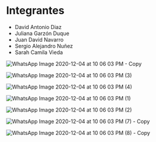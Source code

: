 ﻿﻿
# Integrantes

- David Antonio Diaz
- Juliana Garzón Duque
- Juan David Navarro
- Sergio Alejandro Nuñez
- Sarah Camila Vieda



![WhatsApp Image 2020-12-04 at 10 06 03 PM - Copy](https://user-images.githubusercontent.com/43153078/101233661-5e915600-3687-11eb-988d-365e9f62a17f.jpeg)

![WhatsApp Image 2020-12-04 at 10 06 03 PM (3)](https://user-images.githubusercontent.com/43153078/101233678-85e82300-3687-11eb-8307-2b10a36ba0f0.jpeg)

![WhatsApp Image 2020-12-04 at 10 06 03 PM (4)](https://user-images.githubusercontent.com/43153078/101233680-8680b980-3687-11eb-9949-c597a81fbdea.jpeg)

![WhatsApp Image 2020-12-04 at 10 06 03 PM (1)](https://user-images.githubusercontent.com/43153078/101233751-23435700-3688-11eb-84af-b500ede3208b.jpeg)

![WhatsApp Image 2020-12-04 at 10 06 03 PM (2)](https://user-images.githubusercontent.com/43153078/101233752-23dbed80-3688-11eb-927c-f6045c6e0c14.jpeg)

![WhatsApp Image 2020-12-04 at 10 06 03 PM (7) - Copy](https://user-images.githubusercontent.com/43153078/101233753-23dbed80-3688-11eb-903b-c4be2c419f27.jpeg)


![WhatsApp Image 2020-12-04 at 10 06 03 PM (8) - Copy](https://user-images.githubusercontent.com/43153078/101233806-8634ee00-3688-11eb-9e96-ecda6add6f52.jpeg)





